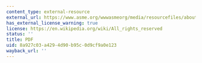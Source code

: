 ```yaml
---
content_type: external-resource
external_url: https://www.asme.org/wwwasmeorg/media/resourcefiles/aboutasme/get%20involved/advocacy/policy-publications/p-15-7-ethics.pdf
has_external_license_warning: true
license: https://en.wikipedia.org/wiki/All_rights_reserved
status: ''
title: PDF
uid: 8a927c03-a429-4d90-b95c-0d9cf9a0e123
wayback_url: ''
---
```

